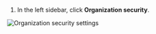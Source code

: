 1. In the left sidebar, click **Organization security**.

![Organization security settings](/assets/images/help/organizations/org-security-settings-tab.png)
